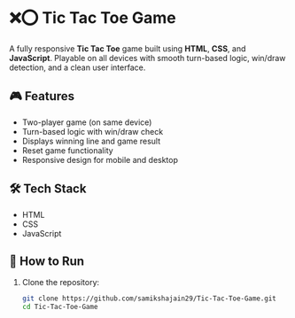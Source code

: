 # ❌⭕ Tic Tac Toe Game

A fully responsive **Tic Tac Toe** game built using **HTML**, **CSS**, and **JavaScript**. Playable on all devices with smooth turn-based logic, win/draw detection, and a clean user interface.

## 🎮 Features

- Two-player game (on same device)
- Turn-based logic with win/draw check
- Displays winning line and game result
- Reset game functionality
- Responsive design for mobile and desktop

## 🛠️ Tech Stack

- HTML  
- CSS  
- JavaScript


## 🚀 How to Run

1. Clone the repository:
   ```bash
   git clone https://github.com/samikshajain29/Tic-Tac-Toe-Game.git
   cd Tic-Tac-Toe-Game


